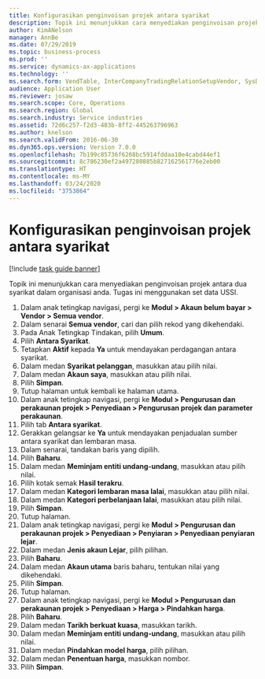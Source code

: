 ```yaml
---
title: Konfigurasikan penginvoisan projek antara syarikat
description: Topik ini menunjukkan cara menyediakan penginvoisan projek antara dua syarikat dalam organisasi anda.
author: KimANelson
manager: AnnBe
ms.date: 07/29/2019
ms.topic: business-process
ms.prod: ''
ms.service: dynamics-ax-applications
ms.technology: ''
ms.search.form: VendTable, InterCompanyTradingRelationSetupVendor, SysDataAreaSelectLookup, ProjParameters, ProjPosting, ProjTransferPrice
audience: Application User
ms.reviewer: josaw
ms.search.scope: Core, Operations
ms.search.region: Global
ms.search.industry: Service industries
ms.assetid: 72d6c257-f2d3-483b-8ff2-445263796963
ms.author: knelson
ms.search.validFrom: 2016-06-30
ms.dyn365.ops.version: Version 7.0.0
ms.openlocfilehash: 7b199c85736f6268bc5914fddaa10e4cabd44ef1
ms.sourcegitcommit: 8c786230ef2a497280885b827162561776e2eb00
ms.translationtype: HT
ms.contentlocale: ms-MY
ms.lasthandoff: 03/24/2020
ms.locfileid: "3753864"
---
```

# <a name="configure-intercompany-project-invoicing"></a>Konfigurasikan penginvoisan projek antara syarikat

[!include [task guide banner](../../includes/task-guide-banner.md)]

Topik ini menunjukkan cara menyediakan penginvoisan projek antara dua syarikat dalam organisasi anda. Tugas ini menggunakan set data USSI.

1. Dalam anak tetingkap navigasi, pergi ke **Modul > Akaun belum bayar > Vendor > Semua vendor**.
2. Dalam senarai **Semua vendor**, cari dan pilih rekod yang dikehendaki.
3. Pada Anak Tetingkap Tindakan, pilih **Umum**.
4. Pilih **Antara Syarikat**.
5. Tetapkan **Aktif** kepada **Ya** untuk mendayakan perdagangan antara syarikat.
6. Dalam medan **Syarikat pelanggan**, masukkan atau pilih nilai.
7. Dalam medan **Akaun saya**, masukkan atau pilih nilai.
8. Pilih **Simpan**.
9. Tutup halaman untuk kembali ke halaman utama.
10. Dalam anak tetingkap navigasi, pergi ke **Modul > Pengurusan dan perakaunan projek > Penyediaan > Pengurusan projek dan parameter perakaunan**.
11. Pilih tab **Antara syarikat**.
12. Gerakkan gelangsar ke **Ya** untuk mendayakan penjadualan sumber antara syarikat dan lembaran masa.
13. Dalam senarai, tandakan baris yang dipilih.
14. Pilih **Baharu**.
15. Dalam medan **Meminjam entiti undang-undang**, masukkan atau pilih nilai.
16. Pilih kotak semak **Hasil terakru**.
17. Dalam medan **Kategori lembaran masa lalai**, masukkan atau pilih nilai.
18. Dalam medan **Kategori perbelanjaan lalai**, masukkan atau pilih nilai.
19. Pilih **Simpan**.
20. Tutup halaman.
21. Dalam anak tetingkap navigasi, pergi ke **Modul > Pengurusan dan perakaunan projek > Penyediaan > Penyiaran > Penyediaan penyiaran lejar**.
22. Dalam medan **Jenis akaun Lejar**, pilih pilihan.
23. Pilih **Baharu**.
24. Dalam medan **Akaun utama** baris baharu, tentukan nilai yang dikehendaki.
25. Pilih **Simpan**.
26. Tutup halaman.
27. Dalam anak tetingkap navigasi, pergi ke **Modul > Pengurusan dan perakaunan projek > Penyediaan > Harga > Pindahkan harga**.
28. Pilih **Baharu**.
29. Dalam medan **Tarikh berkuat kuasa**, masukkan tarikh.
30. Dalam medan **Meminjam entiti undang-undang**, masukkan atau pilih nilai.
31. Dalam medan **Pindahkan model harga**, pilih pilihan.
32. Dalam medan **Penentuan harga**, masukkan nombor.
33. Pilih **Simpan**.

